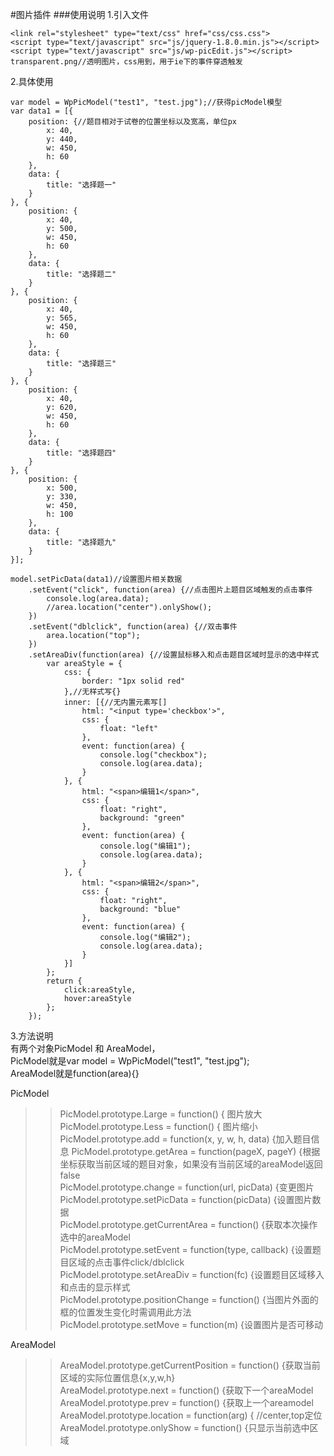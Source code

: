 #图片插件
###使用说明
1.引入文件

	<link rel="stylesheet" type="text/css" href="css/css.css">
	<script type="text/javascript" src="js/jquery-1.8.0.min.js"></script>
	<script type="text/javascript" src="js/wp-picEdit.js"></script>
	transparent.png//透明图片，css用到，用于ie下的事件穿透触发

2.具体使用

	var model = WpPicModel("test1", "test.jpg");//获得picModel模型
	var data1 = [{
        position: {//题目相对于试卷的位置坐标以及宽高，单位px
            x: 40,
            y: 440,
            w: 450,
            h: 60
        },
        data: {
            title: "选择题一"
        }
    }, {
        position: {
            x: 40,
            y: 500,
            w: 450,
            h: 60
        },
        data: {
            title: "选择题二"
        }
    }, {
        position: {
            x: 40,
            y: 565,
            w: 450,
            h: 60
        },
        data: {
            title: "选择题三"
        }
    }, {
        position: {
            x: 40,
            y: 620,
            w: 450,
            h: 60
        },
        data: {
            title: "选择题四"
        }
    }, {
        position: {
            x: 500,
            y: 330,
            w: 450,
            h: 100
        },
        data: {
            title: "选择题九"
        }
    }];

    model.setPicData(data1)//设置图片相关数据
        .setEvent("click", function(area) {//点击图片上题目区域触发的点击事件
            console.log(area.data);
            //area.location("center").onlyShow();
        })
        .setEvent("dblclick", function(area) {//双击事件
            area.location("top");
        })
        .setAreaDiv(function(area) {//设置鼠标移入和点击题目区域时显示的选中样式
            var areaStyle = {
                css: {
                    border: "1px solid red"
                },//无样式写{}
                inner: [{//无内置元素写[]
                    html: "<input type='checkbox'>",
                    css: {
                        float: "left"
                    },
                    event: function(area) {
                        console.log("checkbox");
                        console.log(area.data);
                    }
                }, {
                    html: "<span>编辑1</span>",
                    css: {
                        float: "right",
                        background: "green"
                    },
                    event: function(area) {
                        console.log("编辑1");
                        console.log(area.data);
                    }
                }, {
                    html: "<span>编辑2</span>",
                    css: {
                        float: "right",
                        background: "blue"
                    },
                    event: function(area) {
                        console.log("编辑2");
                        console.log(area.data);
                    }
                }]
            };
            return {
                click:areaStyle,
                hover:areaStyle
            };
        });

3.方法说明              
有两个对象PicModel 和 AreaModel，     
PicModel就是var model = WpPicModel("test1", "test.jpg");               
AreaModel就是function(area){}

PicModel              
>>PicModel.prototype.Large = function() {  图片放大            
PicModel.prototype.Less = function() {   图片缩小 		
PicModel.prototype.add = function(x, y, w, h, data) {加入题目信息	
PicModel.prototype.getArea = function(pageX, pageY) {根据坐标获取当前区域的题目对象，如果没有当前区域的areaModel返回false 	
PicModel.prototype.change = function(url, picData) {变更图片	
PicModel.prototype.setPicData = function(picData) {设置图片数据	
PicModel.prototype.getCurrentArea = function() {获取本次操作选中的areaModel	
PicModel.prototype.setEvent = function(type, callback) {设置题目区域的点击事件click/dblclick	
PicModel.prototype.setAreaDiv = function(fc) {设置题目区域移入和点击的显示样式	
PicModel.prototype.positionChange = function() {当图片外面的框的位置发生变化时需调用此方法	
PicModel.prototype.setMove = function(m) {设置图片是否可移动          	
	
AreaModel
>>AreaModel.prototype.getCurrentPosition = function() {获取当前区域的实际位置信息{x,y,w,h}    
AreaModel.prototype.next = function() {获取下一个areaModel			
AreaModel.prototype.prev = function() {获取上一个areamodel			
AreaModel.prototype.location = function(arg) { //center,top定位		
AreaModel.prototype.onlyShow = function() {只显示当前选中区域		
